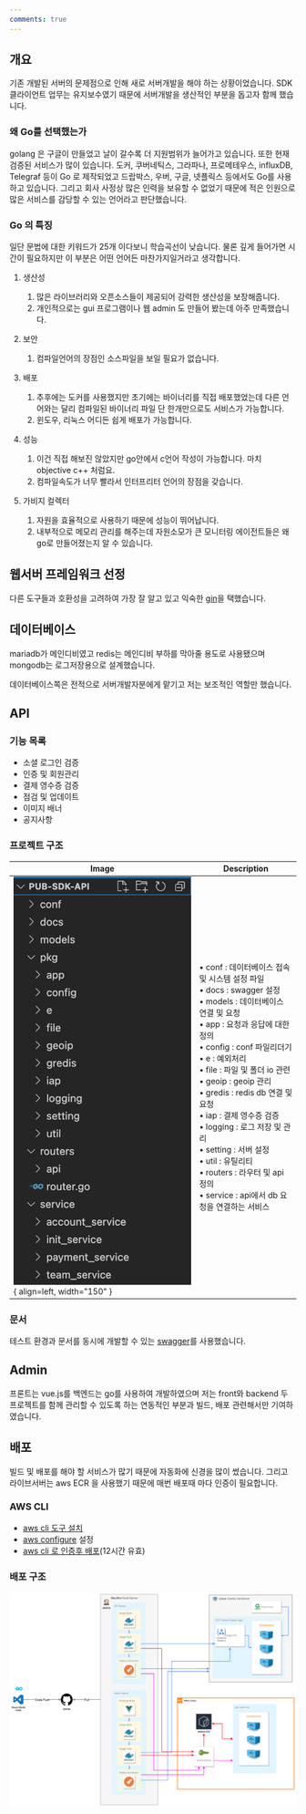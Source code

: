 ```yaml
---
comments: true
---
```


## 개요

기존 개발된 서버의 문제점으로 인해 새로 서버개발을 해야 하는 상황이었습니다.
SDK 클라이언트 업무는 유지보수였기 때문에 서버개발을 생산적인 부분을 돕고자 함께 했습니다.

### 왜 Go를 선택했는가

golang 은 구글이 만들었고 날이 갈수록 더 지원범위가 늘어가고 있습니다. 또한 현재 검증된 서비스가 많이 있습니다.
도커, 쿠버네틱스, 그라파나, 프로메테우스, influxDB, Telegraf 등이 Go 로 제작되었고 드랍박스, 우버, 구글, 넷플릭스 등에서도 Go를 사용하고 있습니다.
그리고 회사 사정상 많은 인력을 보유할 수 없었기 때문에 적은 인원으로 많은 서비스를 감당할 수 있는 언어라고 판단했습니다.

### Go 의 특징

일단 문법에 대한 키워드가 25개 이다보니 학습곡선이 낮습니다. 물론 깊게 들어가면 시간이 필요하지만 이 부분은 어떤 언어든 마찬가지일거라고 생각합니다.

1. 생산성 
    1. 많은 라이브러리와 오픈소스들이 제공되어 강력한 생산성을 보장해줍니다.
    2. 개인적으로는 gui 프로그램이나 웹 admin 도 만들어 봤는데 아주 만족했습니다.

2. 보안
    1. 컴파일언어의 장점인 소스파일을 보일 필요가 없습니다.

3. 배포
    1. 추후에는 도커를 사용했지만 초기에는 바이너리를 직접 배포했었는데 
       다른 언어와는 달리 컴파일된 바이너리 파일 단 한개만으로도 서비스가 가능합니다. 
    3. 윈도우, 리눅스 어디든 쉽게 배포가 가능합니다.

4. 성능
    1. 이건 직접 해보진 않았지만 go안에서 c언어 작성이 가능합니다. 마치 objective c++ 처럼요.
    2. 컴파일속도가 너무 빨라서 인터프리터 언어의 장점을 갖습니다.

5. 가비지 컬렉터
    1. 자원을 효율적으로 사용하기 때문에 성능이 뛰어납니다.
    2. 내부적으로 메모리 관리를 해주는데 자원소모가 큰 모니터링 에이전트들은 왜 go로 만들어졌는지 알 수 있습니다.


## 웹서버 프레임워크 선정

다른 도구들과 호환성을 고려하여 가장 잘 알고 있고 익숙한 [gin](https://github.com/gin-gonic/gin)을 택했습니다.

## 데이터베이스 

mariadb가 메인디비였고 redis는 메인디비 부하를 막아줄 용도로 사용됐으며<br>mongodb는 로그저장용으로 설계했습니다.

데이터베이스쪽은 전적으로 서버개발자분에게 맡기고 저는 보조적인 역할만 했습니다.

## API

### 기능 목록

* 소셜 로그인 검증
* 인증 및 회원관리
* 결제 영수증 검증
* 점검 및 업데이트
* 이미지 배너
* 공지사항

### 프로젝트 구조

| Image      | Description                          |
| ----------- | ------------------------------------ |
| ![Image title](../img/project-dir.png){ align=left, width="150" } | • conf : 데이터베이스 접속 및 시스템 설정 파일<br>• docs : swagger 설정<br>• models : 데이터베이스 연결 및 요청<br>• app : 요청과 응답에 대한 정의<br>• config : conf 파일리더기<br>• e : 예외처리<br>• file : 파일 및 폴더 io 관련<br>• geoip : geoip 관리<br>• gredis : redis db 연결 및 요청<br>• iap : 결제 영수증 검증<br>• logging : 로그 저장 및 관리<br>• setting : 서버 설정<br>• util : 유틸리티<br>• routers : 라우터 및 api 정의<br>• service : api에서 db 요청을 연결하는 서비스<br>  |

### 문서

테스트 환경과 문서를 동시에 개발할 수 있는 [swagger](https://github.com/swaggo/swag)를 사용했습니다.

## Admin

프론트는 vue.js를 백엔드는 go를 사용하여 개발하였으며 저는 front와 backend 두 프로젝트를 함께 관리할 수 있도록
하는 연동적인 부분과 빌드, 배포 관련해서만 기여하였습니다.

## 배포

빌드 및 배포를 해야 할 서비스가 많기 때문에 자동화에 신경을 많이 썼습니다.
그리고 라이브서버는 aws ECR 을 사용했기 때문에 매번 배포때 마다 인증이 필요합니다.

### AWS CLI

* [aws cli 도구 설치](https://docs.aws.amazon.com/ko_kr/AmazonECR/latest/userguide/getting-started-cli.html)
* [aws configure](https://docs.aws.amazon.com/ko_kr/cli/latest/userguide/cli-configure-files.html) 설정
* [aws cli 로 인증후 배포](https://docs.aws.amazon.com/AmazonECR/latest/userguide/docker-push-ecr-image.html)(12시간 유효)

### 배포 구조

![ServerArchitecture](../img/ServerArchitecture.png)